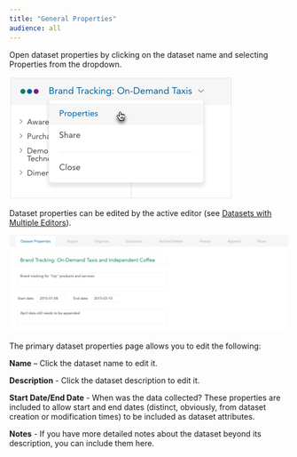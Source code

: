 ```yaml
---
title: "General Properties"
audience: all
---
```


Open dataset properties by clicking on the dataset name and selecting Properties from the dropdown.

![](images/DsNameDropdown.png)

Dataset properties can be edited by the active editor (see [Datasets with Multiple Editors](crunch_multiple-editors.html)).

![](images/DatasetProperties.png)

The primary dataset properties page allows you to edit the following:

**Name** – Click the dataset name to edit it.

**Description** - Click the dataset description to edit it.

**Start Date/End Date** - When was the data collected? These properties are included to allow start and end dates (distinct, obviously, from dataset creation or modification times) to be included as dataset attributes.

**Notes** - If you have more detailed notes about the dataset beyond its description, you can include them here.
